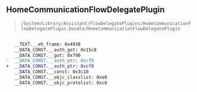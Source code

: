 ## HomeCommunicationFlowDelegatePlugin

> `/System/Library/Assistant/FlowDelegatePlugins/HomeCommunicationFlowDelegatePlugin.bundle/HomeCommunicationFlowDelegatePlugin`

```diff

   __TEXT.__eh_frame: 0x4938
   __DATA_CONST.__auth_got: 0x15c8
   __DATA_CONST.__got: 0x790
-  __DATA_CONST.__auth_ptr: 0xcf0
+  __DATA_CONST.__auth_ptr: 0xcf8
   __DATA_CONST.__const: 0x3c10
   __DATA_CONST.__objc_classlist: 0xe8
   __DATA_CONST.__objc_protolist: 0xc0

```
